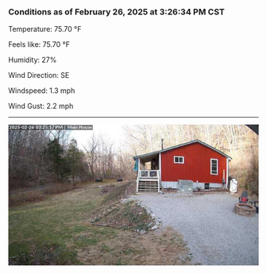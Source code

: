 ### Conditions as of February 26, 2025 at 3:26:34 PM CST 

Temperature: 75.70 &deg;F

Feels like: 75.70 &deg;F

Humidity: 27%

Wind Direction: SE

Windspeed: 1.3 mph

Wind Gust: 2.2 mph

---

<img src="./images/latest.jpeg"/>

